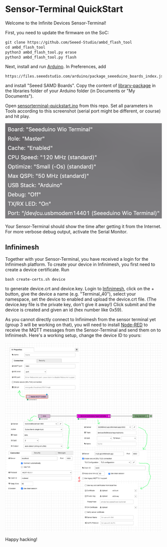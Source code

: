 # Sensor-Terminal QuickStart
Welcome to the Infinite Devices Sensor-Terminal!

First, you need to update the firmware on the SoC:

	git clone https://github.com/Seeed-Studio/ambd_flash_tool
    cd ambd_flash_tool
	python3 ambd_flash_tool.py erase
	python3 ambd_flash_tool.py flash	

Next, install and run [Arduino](https://www.arduino.cc/en/software). In Preferences, add

    https://files.seeedstudio.com/arduino/package_seeeduino_boards_index.json
	
and install "Seeed SAMD Boards". Copy the content of [library-package](library-package) in the libraries folder of your Arduino folder (in Documents or "My Documents").

Open [sensorterminal-quickstart.ino](sensorterminal-quickstart.ino) from this repo. Set all parameters in Tools according to this screenshot (serial port might be different, or course) and hit play.

![](arduinosettings.png)

Your Sensor-Terminal should show the time after getting it from the Internet. For more verbose debug output, activate the Serial Monitor.

## Infinimesh

Together with your Sensor-Terminal, you have received a login for the Infinimesh platform. To create your device in Infinimesh, you first need to create a device certificate. Run

    bash create-certs.sh device

to generate device.crt and device.key. Login to [Infinimesh](https://console.infinimesh.app/), click on the + button, give the device a name (e.g. "Terminal_40"), select your namespace, set the device to enabled and upload the device.crt file. (The device.key file is the private key, don't give it away!) Click submit and the device is created and given an id (hex number like 0x59). 

As you cannot directly connect to Infinimesh from the sensor terminal yet (group 3 will be working on that), you will need to install [Node-RED](https://nodered.org/#get-started) to receive the MQTT messages from the Sensor-Terminal and send them on to Infinimesh. Here's a working setup, change the device ID to yours:

![](nodered.png)

Happy hacking!